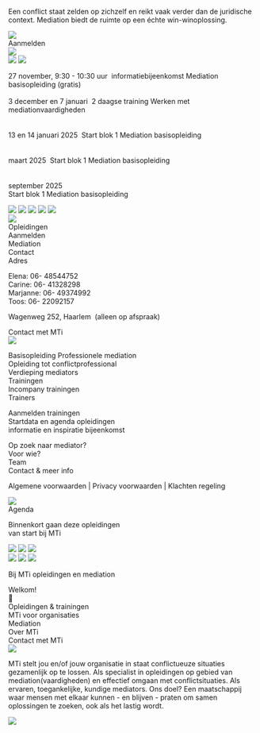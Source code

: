 <!DOCTYPE html>
<html>
  <head>
    <meta name="viewport" content="width=device-width, initial-scale=1" />
    <meta charset="utf-8" />
    <link rel="stylesheet" href="globals.css" />
    <link rel="stylesheet" href="styleguide.css" />
    <script src="https://cdn.tailwindcss.com"></script>
    <script>
      /** @type {import('tailwindcss').Config} */
      tailwind.config = {
        theme: {
          extend: {
            fontFamily: {
              body: "var(--body-font-family)",
              "h-1": "var(--h-1-font-family)",
              "h-3": "var(--h-3-font-family)",
              "intro-tekst-bold": "var(--intro-tekst-bold-font-family)",
            },
          },
        },
        plugins: [],
      };
    </script>
  </head>
  <body>
    <div class="bg-white grid justify-items-center [align-items:start] w-screen">
      <div class="bg-white w-[1767px] h-[3586px]">
        <div class="relative w-[1765px] h-[3586px] left-px bg-white overflow-hidden">
          <div class="absolute w-[2315px] h-[2085px] top-[1527px] left-0">
            <div class="absolute w-[2315px] h-[711px] top-0 left-0">
              <div class="absolute w-[1767px] h-[334px] top-[72px] left-0 bg-[#c4cdd34a]"></div>
              <p
                class="absolute w-[1179px] top-[166px] left-[293px] font-h-3 font-[number:var(--h-3-font-weight)] text-transparent text-[length:var(--h-3-font-size)] text-center tracking-[var(--h-3-letter-spacing)] leading-[var(--h-3-line-height)] [font-style:var(--h-3-font-style)]"
              >
                <span
                  class="text-black font-h-3 [font-style:var(--h-3-font-style)] font-[number:var(--h-3-font-weight)] tracking-[var(--h-3-letter-spacing)] leading-[var(--h-3-line-height)] text-[length:var(--h-3-font-size)]"
                  >Een
                </span>
                <span
                  class="font-h-3 text-[#9f8a58] text-[length:var(--h-3-font-size)] [font-style:var(--h-3-font-style)] font-[number:var(--h-3-font-weight)] tracking-[var(--h-3-letter-spacing)] leading-[var(--h-3-line-height)]"
                  >conflict</span
                >
                <span
                  class="text-black font-h-3 [font-style:var(--h-3-font-style)] font-[number:var(--h-3-font-weight)] tracking-[var(--h-3-letter-spacing)] leading-[var(--h-3-line-height)] text-[length:var(--h-3-font-size)]"
                >
                  staat zelden op zichzelf en reikt vaak verder dan de juridische context. Mediation biedt de ruimte op
                  een échte win-winoplossing.</span
                >
              </p>
              <div class="absolute w-[572px] h-[711px] top-0 left-[1743px] bg-[#d9d9d9]"></div>
            </div>
            <div class="absolute w-[1767px] h-[1393px] top-[692px] left-0">
              <img
                class="absolute w-[850px] h-[1183px] top-[184px] left-[915px]"
                src="https://c.animaapp.com/mejnth1wgv6Xel/img/group-15.svg"
              />
              <div class="absolute w-[196px] h-[47px] top-[436px] left-[858px]">
                <div class="relative w-[194px] h-[47px] bg-[#efa4a3] rounded-[9px]">
                  <div
                    class="absolute w-40 top-3.5 left-5 [font-family:'Inter',Helvetica] font-medium text-white text-base tracking-[0] leading-[normal]"
                  >
                    Aanmelden
                  </div>
                  <img
                    class="absolute w-[13px] h-[13px] top-[18px] left-[166px]"
                    src="https://c.animaapp.com/mejnth1wgv6Xel/img/layer-1.svg"
                  />
                </div>
              </div>
              <img
                class="top-[185px] left-[1371px] absolute w-[13px] h-2.5"
                src="https://c.animaapp.com/mejnth1wgv6Xel/img/layer-1-1.svg"
              />
              <img
                class="top-[273px] left-[1371px] absolute w-[13px] h-2.5"
                src="https://c.animaapp.com/mejnth1wgv6Xel/img/layer-1-1.svg"
              />
              <p
                class="absolute w-[488px] top-0 left-[858px] font-body font-[number:var(--body-font-weight)] text-black text-[length:var(--body-font-size)] tracking-[var(--body-letter-spacing)] leading-[var(--body-line-height)] [font-style:var(--body-font-style)]"
              >
                <span
                  class="font-[number:var(--body-font-weight)] font-body [font-style:var(--body-font-style)] tracking-[var(--body-letter-spacing)] leading-[var(--body-line-height)] text-[length:var(--body-font-size)]"
                  >27 november, 9:30 - 10:30 uur</span
                >
                <span
                  class="font-body font-[number:var(--body-font-weight)] text-black text-[length:var(--body-font-size)] tracking-[var(--body-letter-spacing)] [font-style:var(--body-font-style)] leading-[var(--body-line-height)]"
                  > informatiebijeenkomst Mediation basisopleiding (gratis) <br /><br
                /></span>
                <span
                  class="font-[number:var(--body-font-weight)] font-body [font-style:var(--body-font-style)] tracking-[var(--body-letter-spacing)] leading-[var(--body-line-height)] text-[length:var(--body-font-size)]"
                  >3 december en 7 januari
                </span>
                <span
                  class="font-body font-[number:var(--body-font-weight)] text-black text-[length:var(--body-font-size)] tracking-[var(--body-letter-spacing)] [font-style:var(--body-font-style)] leading-[var(--body-line-height)]"
                  > 2 daagse training Werken met mediationvaardigheden<br /><br /><br
                /></span>
                <span
                  class="font-[number:var(--body-font-weight)] font-body [font-style:var(--body-font-style)] tracking-[var(--body-letter-spacing)] leading-[var(--body-line-height)] text-[length:var(--body-font-size)]"
                  >13 en 14 januari 2025</span
                >
                <span
                  class="font-body font-[number:var(--body-font-weight)] text-black text-[length:var(--body-font-size)] tracking-[var(--body-letter-spacing)] [font-style:var(--body-font-style)] leading-[var(--body-line-height)]"
                  > Start blok 1 Mediation basisopleiding<br /><br /><br
                /></span>
                <span
                  class="font-[number:var(--body-font-weight)] font-body [font-style:var(--body-font-style)] tracking-[var(--body-letter-spacing)] leading-[var(--body-line-height)] text-[length:var(--body-font-size)]"
                  >maart 2025</span
                >
                <span
                  class="font-body font-[number:var(--body-font-weight)] text-black text-[length:var(--body-font-size)] tracking-[var(--body-letter-spacing)] [font-style:var(--body-font-style)] leading-[var(--body-line-height)]"
                >
                   Start blok 1 Mediation basisopleiding<br /><br /><br
                /></span>
                <span
                  class="font-[number:var(--body-font-weight)] font-body [font-style:var(--body-font-style)] tracking-[var(--body-letter-spacing)] leading-[var(--body-line-height)] text-[length:var(--body-font-size)]"
                  >september 2025<br
                /></span>
                <span
                  class="font-body font-[number:var(--body-font-weight)] text-black text-[length:var(--body-font-size)] tracking-[var(--body-letter-spacing)] [font-style:var(--body-font-style)] leading-[var(--body-line-height)]"
                  >Start blok 1 Mediation basisopleiding</span
                >
              </p>
              <img
                class="top-[67px] absolute w-[527px] h-px left-[857px] object-cover"
                src="https://c.animaapp.com/mejnth1wgv6Xel/img/line-1.svg"
              />
              <img
                class="top-[154px] absolute w-[527px] h-px left-[857px] object-cover"
                src="https://c.animaapp.com/mejnth1wgv6Xel/img/line-1.svg"
              />
              <img
                class="top-[245px] absolute w-[527px] h-px left-[857px] object-cover"
                src="https://c.animaapp.com/mejnth1wgv6Xel/img/line-1.svg"
              />
              <img
                class="top-[329px] absolute w-[527px] h-px left-[857px] object-cover"
                src="https://c.animaapp.com/mejnth1wgv6Xel/img/line-1.svg"
              />
              <img
                class="absolute w-[13px] h-2.5 top-[367px] left-[1371px]"
                src="https://c.animaapp.com/mejnth1wgv6Xel/img/vector.svg"
              />
              <footer class="absolute w-[1767px] h-[665px] top-[728px] left-0 bg-transparent">
                <div class="relative w-[1767px] h-[664px]">
                  <div class="absolute w-[1767px] h-[648px] top-0 left-0 bg-neutral-100"></div>
                  <img
                    class="absolute w-[219px] h-[107px] top-[99px] left-[181px]"
                    src="https://c.animaapp.com/mejnth1wgv6Xel/img/group-14.png"
                  />
                  <div
                    class="absolute w-[198px] top-[122px] left-[477px] [font-family:'Optima-Regular',Helvetica] font-normal text-[#273f6a] text-2xl tracking-[0] leading-[normal]"
                  >
                    Opleidingen
                  </div>
                  <div
                    class="w-[198px] top-[122px] [font-family:'Optima-Regular',Helvetica] text-[#273f6a] text-2xl leading-[normal] absolute left-[885px] font-normal tracking-[0]"
                  >
                    Aanmelden
                  </div>
                  <div
                    class="absolute w-[198px] top-[300px] left-[885px] [font-family:'Optima-Regular',Helvetica] font-normal text-[#273f6a] text-2xl tracking-[0] leading-[normal]"
                  >
                    Mediation
                  </div>
                  <div
                    class="absolute w-[198px] top-[122px] left-[1293px] [font-family:'Optima-Regular',Helvetica] font-normal text-[#273f6a] text-2xl tracking-[0] leading-[normal]"
                  >
                    Contact
                  </div>
                  <div
                    class="absolute w-[198px] top-[323px] left-[1293px] [font-family:'Optima-Regular',Helvetica] font-normal text-[#273f6a] text-2xl tracking-[0] leading-[normal]"
                  >
                    Adres
                  </div>
                  <p
                    class="absolute w-[278px] top-[167px] left-[1293px] [font-family:'Inter',Helvetica] font-normal text-black text-base tracking-[0] leading-[28.8px]"
                  >
                    Elena: 06- 48544752<br />Carine: 06- 41328298<br />Marjanne: 06- 49374992<br />Toos: 06- 22092157
                  </p>
                  <p
                    class="absolute w-[278px] top-[365px] left-[1293px] [font-family:'Inter',Helvetica] font-normal text-black text-base tracking-[0] leading-[28.8px]"
                  >
                    <span
                      class="[font-family:'Inter',Helvetica] font-normal text-black text-base tracking-[0] leading-[28.8px]"
                      >Wagenweg 252, Haarlem </span
                    >
                    <span class="text-xs leading-[21.6px]">(alleen op afspraak)</span>
                  </p>
                  <div class="absolute w-[196px] h-[47px] top-[461px] left-[1293px]">
                    <div class="bg-[#c4cdd3] relative w-[194px] h-[47px] rounded-[9px]">
                      <div
                        class="absolute w-40 top-3.5 left-5 [font-family:'Inter',Helvetica] font-medium text-white text-base tracking-[0] leading-[normal]"
                      >
                        Contact met MTi
                      </div>
                      <img
                        class="absolute w-[13px] h-[13px] top-[18px] left-[166px]"
                        src="https://c.animaapp.com/mejnth1wgv6Xel/img/layer-1.svg"
                      />
                    </div>
                  </div>
                  <p
                    class="absolute w-[317px] top-[167px] left-[477px] [font-family:'Inter',Helvetica] font-normal text-black text-base tracking-[0] leading-[28.8px]"
                  >
                    Basisopleiding Professionele mediation<br />Opleiding tot conflictprofessional<br />Verdieping
                    mediators<br />Trainingen<br />Incompany trainingen<br />Trainers
                  </p>
                  <p
                    class="w-[317px] top-[167px] [font-family:'Inter',Helvetica] text-black text-base leading-[28.8px] absolute left-[885px] font-normal tracking-[0]"
                  >
                    Aanmelden trainingen<br />Startdata en agenda opleidingen<br />informatie en inspiratie bijeenkomst
                  </p>
                  <p
                    class="absolute w-[317px] top-[345px] left-[885px] [font-family:'Inter',Helvetica] font-normal text-black text-base tracking-[0] leading-[28.8px]"
                  >
                    Op zoek naar mediator?<br />Voor wie?<br />Team<br />Contact &amp; meer info
                  </p>
                  <p
                    class="absolute w-[746px] top-[600px] left-[549px] [font-family:'Inter',Helvetica] font-normal text-black text-sm text-center tracking-[0] leading-[normal]"
                  >
                    Algemene voorwaarden | Privacy voorwaarden | Klachten regeling
                  </p>
                  <img
                    class="absolute w-[579px] h-[55px] top-[535px] left-[626px]"
                    src="https://c.animaapp.com/mejnth1wgv6Xel/img/group-17.png"
                  />
                </div>
              </footer>
            </div>
            <div
              class="absolute top-[478px] left-[855px] [font-family:'Optima-Bold',Helvetica] font-bold text-[#273f6a] text-[52px] tracking-[0] leading-[normal]"
            >
              Agenda
            </div>
            <p
              class="absolute top-[552px] left-[855px] font-h-3 font-[number:var(--h-3-font-weight)] text-[#9f8a58] text-[length:var(--h-3-font-size)] tracking-[var(--h-3-letter-spacing)] leading-[var(--h-3-line-height)] [font-style:var(--h-3-font-style)]"
            >
              Binnenkort gaan deze opleidingen <br />van start bij MTi
            </p>
            <img
              class="top-[701px] left-[1371px] absolute w-[13px] h-2.5"
              src="https://c.animaapp.com/mejnth1wgv6Xel/img/layer-1-1.svg"
            />
            <img
              class="top-[788px] left-[1371px] absolute w-[13px] h-2.5"
              src="https://c.animaapp.com/mejnth1wgv6Xel/img/layer-1-1.svg"
            />
            <img
              class="absolute w-[448px] h-[336px] top-[492px] left-[366px] object-cover"
              src="https://c.animaapp.com/mejnth1wgv6Xel/img/img-5284-1.png"
            />
          </div>
          <div class="absolute w-[1693px] h-[810px] top-0 left-0">
            <div class="absolute w-[1693px] h-[810px] top-0 left-0">
              <img
                class="absolute w-[422px] h-[250px] top-0 left-0"
                src="https://c.animaapp.com/mejnth1wgv6Xel/img/ellipse-1.svg"
              />
              <img
                class="absolute w-[235px] h-[115px] top-[61px] left-[189px]"
                src="https://c.animaapp.com/mejnth1wgv6Xel/img/group-1.png"
              />
              <img
                class="absolute w-[1620px] h-[590px] top-[220px] left-[73px] object-cover"
                src="https://c.animaapp.com/mejnth1wgv6Xel/img/img-2215-1.png"
              />
              <p
                class="absolute top-[703px] left-[681px] font-intro-tekst-bold font-[number:var(--intro-tekst-bold-font-weight)] text-white text-[length:var(--intro-tekst-bold-font-size)] tracking-[var(--intro-tekst-bold-letter-spacing)] leading-[var(--intro-tekst-bold-line-height)] [font-style:var(--intro-tekst-bold-font-style)]"
              >
                Bij MTi opleidingen en mediation
              </p>
              <div
                class="absolute top-[588px] left-[742px] [font-family:'Des_Montilles-Regular',Helvetica] font-normal text-white text-[95px] tracking-[0] leading-[normal]"
              >
                Welkom!
              </div>
              <div
                class="absolute w-[77px] top-96 left-[1460px] [font-family:'Font_Awesome_5_Free-Regular',Helvetica] font-normal text-black text-base tracking-[0] leading-[normal]"
              >
                
              </div>
            </div>
            <div
              class="w-[216px] top-[107px] left-[765px] font-body text-black text-[length:var(--body-font-size)] absolute font-[number:var(--body-font-weight)] tracking-[var(--body-letter-spacing)] leading-[var(--body-line-height)] [font-style:var(--body-font-style)]"
            >
              Opleidingen &amp; trainingen
            </div>
            <div
              class="absolute w-[186px] top-[107px] left-[1020px] font-body font-[number:var(--body-font-weight)] text-black text-[length:var(--body-font-size)] tracking-[var(--body-letter-spacing)] leading-[var(--body-line-height)] [font-style:var(--body-font-style)]"
            >
              MTi voor organisaties
            </div>
            <div
              class="absolute w-24 top-[107px] left-[617px] font-body font-[number:var(--body-font-weight)] text-black text-[length:var(--body-font-size)] tracking-[var(--body-letter-spacing)] leading-[var(--body-line-height)] [font-style:var(--body-font-style)]"
            >
              Mediation
            </div>
            <div
              class="absolute top-[108px] left-[1245px] font-body font-[number:var(--body-font-weight)] text-black text-[length:var(--body-font-size)] tracking-[var(--body-letter-spacing)] leading-[var(--body-line-height)] [font-style:var(--body-font-style)]"
            >
              Over MTi
            </div>
            <div class="absolute w-[196px] h-[47px] top-24 left-[1375px]">
              <div class="bg-[#003a70] relative w-[194px] h-[47px] rounded-[9px]">
                <div
                  class="absolute w-40 top-3.5 left-5 [font-family:'Inter',Helvetica] font-medium text-white text-base tracking-[0] leading-[normal]"
                >
                  Contact met MTi
                </div>
                <img
                  class="absolute w-[13px] h-[13px] top-[18px] left-[166px]"
                  src="https://c.animaapp.com/mejnth1wgv6Xel/img/layer-1.svg"
                />
              </div>
            </div>
          </div>
          <div class="absolute w-[1036px] h-[503px] top-[953px] left-[351px]">
            <p
              class="absolute w-[838px] top-0 left-[99px] [font-family:'Inter',Helvetica] font-light text-black text-lg text-center tracking-[0] leading-[normal]"
            >
              MTi stelt jou en/of jouw organisatie in staat conflictueuze situaties gezamenlijk op te lossen. Als
              specialist in opleidingen op gebied van mediation(vaardigheden) en effectief omgaan met conflictsituaties.
              Als ervaren, toegankelijke, kundige mediators. Ons doel? Een maatschappij waar mensen met elkaar kunnen -
              en blijven - praten om samen oplossingen te zoeken, ook als het lastig wordt.
            </p>
            <div class="absolute w-[300px] h-[336px] top-[167px] left-0 bg-[#c4cdd3]"></div>
            <img
              class="absolute w-[300px] h-[336px] top-[167px] left-0"
              src="https://c.animaapp.com/mejnth1wgv6Xel/img/mask-group.png"
            />
            <div class="absolute w-[300px] h-[336px] top-[167px] left-[370px] bg-[#efece5]"></div>
            <div
              class="absolute w-[198px] top-[304px] left-5 font-h-3 font-[number:var(--h-3-font-weight)] text-[#273f6a] text-[length:var(--h-3-font-size)] tracking-[var(--h-3-letter-spacing)] leading-[var(--h
